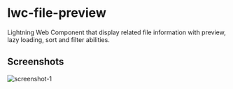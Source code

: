 # lwc-file-preview

Lightning Web Component that display related file information with preview, lazy loading, sort and filter abilities.

## Screenshots

![screenshot-1](https://public.gavignon.io/images/lwc-file-preview.jpg)

